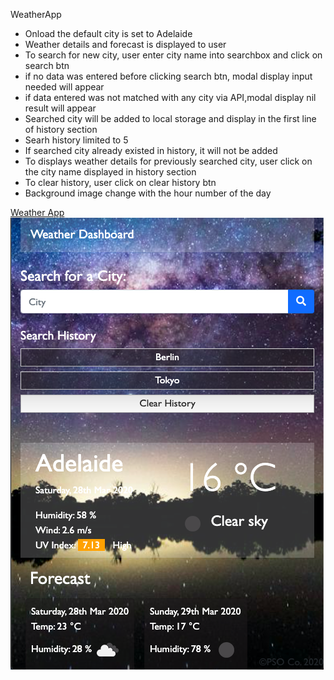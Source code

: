 WeatherApp
<ul>
<li>Onload the default city is set to Adelaide</li>
<li>Weather details and forecast is displayed to user</li>
<li>To search for new city, user enter city name into searchbox and click on search btn</li>
<li>if no data was entered before clicking search btn, modal display input needed will appear</li>
<li>if data entered was not matched with any city via API,modal display nil result will appear</li>
<li>Searched city will be added to local storage and display in the first line of history section</li>
<li>Searh history limited to 5</li>
<li>If searched city already existed in history, it will not be added</li>
<li>To displays weather details for previously searched city, user click on the city name displayed in history section</li>
<li>To clear history, user click on clear history btn</li>
<li>Background image change with the hour number of the day</li>

</ul>
<a href='https://a1718367.github.io/weatherApp/'>Weather App</a>
<img src="img/screenshot.png" alt="screenshot">